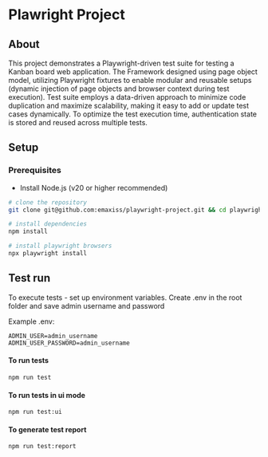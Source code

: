 # Plawright Project

## About

This project demonstrates a Playwright-driven test suite for testing a Kanban board web application. The Framework designed using page object model, utilizing Playwright fixtures to enable modular and reusable setups (dynamic injection of page objects and browser context during test execution). Test suite employs a data-driven approach to minimize code duplication and maximize scalability, making it easy to add or update test cases dynamically. To optimize the test execution time, authentication state is stored and reused across multiple tests.

## Setup

### Prerequisites

- Install Node.js (v20 or higher recommended)

```sh
# clone the repository
git clone git@github.com:emaxiss/playwright-project.git && cd playwright-project

# install dependencies
npm install

# install playwright browsers
npx playwright install
```
## Test run

To execute tests - set up environment variables. Create .env in the root folder and save admin username and password

Example .env:

```
ADMIN_USER=admin_username
ADMIN_USER_PASSWORD=admin_username
```

#### To run tests

    npm run test

#### To run tests in ui mode

    npm run test:ui

#### To generate test report

    npm run test:report
